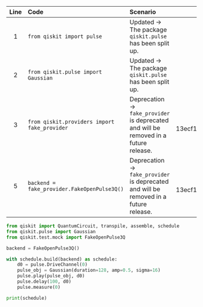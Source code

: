 | Line | Code | Scenario | Reference | Artifact | Refactoring |
| :--: | :--- | :------- | :-------: | :------- | :---------- |
| 1 | `from qiskit import pulse` | Updated -> The package `qiskit.pulse` has been split up. | IK | qiskit.pulse | `from qiskit import QuantumCircuit, transpile, assemble, schedule` |
| 2 | `from qiskit.pulse import Gaussian` | Updated -> The package `qiskit.pulse` has been split up. | IK | qiskit.pulse | `from qiskit.pulse import Gaussian` |
| 3 | `from qiskit.providers import fake_provider` | Deprecation -> `fake_provider` is deprecated and will be removed in a future release. | qrn_ddbb-13ecf1b8d9a74836b37605c80691f41b | qiskit.providers | `from qiskit.test.mock import FakeOpenPulse3Q` |
| 5 | `backend = fake_provider.FakeOpenPulse3Q()` | Deprecation -> `fake_provider` is deprecated and will be removed in a future release. | qrn_ddbb-13ecf1b8d9a74836b37605c80691f41b | qiskit.providers | `backend = FakeOpenPulse3Q()` |

```python
from qiskit import QuantumCircuit, transpile, assemble, schedule
from qiskit.pulse import Gaussian
from qiskit.test.mock import FakeOpenPulse3Q

backend = FakeOpenPulse3Q()

with schedule.build(backend) as schedule:
    d0 = pulse.DriveChannel(0)
    pulse_obj = Gaussian(duration=128, amp=0.5, sigma=16)
    pulse.play(pulse_obj, d0)
    pulse.delay(100, d0)
    pulse.measure(0)

print(schedule)
```